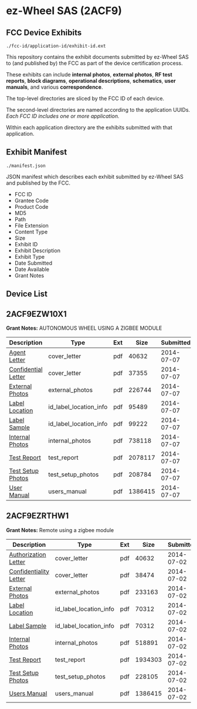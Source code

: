 # ez-Wheel SAS (2ACF9)
## FCC Device Exhibits

```
./fcc-id/application-id/exhibit-id.ext
```

This repository contains the exhibit documents submitted by ez-Wheel SAS to (and published by) the FCC as part of the device certification process.

These exhibits can include **internal photos**, **external photos**, **RF test reports**, **block diagrams**, **operational descriptions**, **schematics**, **user manuals**, and various **correspondence**.

The top-level directories are sliced by the FCC ID of each device.

The second-level directories are named according to the application UUIDs. *Each FCC ID includes one or more application.*

Within each application directory are the exhibits submitted with that application. 

## Exhibit Manifest

```
./manifest.json
```

JSON manifest which describes each exhibit submitted by ez-Wheel SAS and published by the FCC.

- FCC ID
- Grantee Code
- Product Code
- MD5
- Path
- File Extension
- Content Type
- Size
- Exhibit ID
- Exhibit Description
- Exhibit Type
- Date Submitted
- Date Available
- Grant Notes

## Device List
## 2ACF9EZW10X1
**Grant Notes:** AUTONOMOUS WHEEL USING A ZIGBEE MODULE

| Description | Type | Ext | Size | Submitted | Available |
| ----------- | ---- | --- | ---- | --------- | --------- |
| [Agent Letter](2ACF9EZW10X1/7cf6f51276a34f4a4996caea4b037e4b/2313216.pdf) | cover_letter | pdf | 40632 | 2014-07-07 | 2014-07-07 |
| [Confidential Letter](2ACF9EZW10X1/7cf6f51276a34f4a4996caea4b037e4b/2317304.pdf) | cover_letter | pdf | 37355 | 2014-07-07 | 2014-07-07 |
| [External Photos](2ACF9EZW10X1/7cf6f51276a34f4a4996caea4b037e4b/2317305.pdf) | external_photos | pdf | 226744 | 2014-07-07 | 2014-07-07 |
| [Label Location](2ACF9EZW10X1/7cf6f51276a34f4a4996caea4b037e4b/2317306.pdf) | id_label_location_info | pdf | 95489 | 2014-07-07 | 2014-07-07 |
| [Label Sample](2ACF9EZW10X1/7cf6f51276a34f4a4996caea4b037e4b/2317307.pdf) | id_label_location_info | pdf | 99222 | 2014-07-07 | 2014-07-07 |
| [Internal Photos](2ACF9EZW10X1/7cf6f51276a34f4a4996caea4b037e4b/2317302.pdf) | internal_photos | pdf | 738118 | 2014-07-07 | 2015-01-03 |
| [Test Report](2ACF9EZW10X1/7cf6f51276a34f4a4996caea4b037e4b/2317308.pdf) | test_report | pdf | 2078117 | 2014-07-07 | 2014-07-07 |
| [Test Setup Photos](2ACF9EZW10X1/7cf6f51276a34f4a4996caea4b037e4b/2317309.pdf) | test_setup_photos | pdf | 208784 | 2014-07-07 | 2014-07-07 |
| [User Manual](2ACF9EZW10X1/7cf6f51276a34f4a4996caea4b037e4b/2313223.pdf) | users_manual | pdf | 1386415 | 2014-07-07 | 2014-07-07 |
## 2ACF9EZRTHW1
**Grant Notes:** Remote using a zigbee module

| Description | Type | Ext | Size | Submitted | Available |
| ----------- | ---- | --- | ---- | --------- | --------- |
| [Authorization Letter](2ACF9EZRTHW1/96116faceaa4f7bdf8ca876c25cbf2b2/2313216.pdf) | cover_letter | pdf | 40632 | 2014-07-02 | 2014-07-02 |
| [Confidentiality Letter](2ACF9EZRTHW1/96116faceaa4f7bdf8ca876c25cbf2b2/2313217.pdf) | cover_letter | pdf | 38474 | 2014-07-02 | 2014-07-02 |
| [External Photos](2ACF9EZRTHW1/96116faceaa4f7bdf8ca876c25cbf2b2/2313218.pdf) | external_photos | pdf | 233163 | 2014-07-02 | 2014-07-02 |
| [Label Location](2ACF9EZRTHW1/96116faceaa4f7bdf8ca876c25cbf2b2/2313219.pdf) | id_label_location_info | pdf | 70312 | 2014-07-02 | 2014-07-02 |
| [Label Sample](2ACF9EZRTHW1/96116faceaa4f7bdf8ca876c25cbf2b2/2313219.pdf) | id_label_location_info | pdf | 70312 | 2014-07-02 | 2014-07-02 |
| [Internal Photos](2ACF9EZRTHW1/96116faceaa4f7bdf8ca876c25cbf2b2/2313202.pdf) | internal_photos | pdf | 518891 | 2014-07-02 | 2014-12-29 |
| [Test Report](2ACF9EZRTHW1/96116faceaa4f7bdf8ca876c25cbf2b2/2313221.pdf) | test_report | pdf | 1934303 | 2014-07-02 | 2014-07-02 |
| [Test Setup Photos](2ACF9EZRTHW1/96116faceaa4f7bdf8ca876c25cbf2b2/2313222.pdf) | test_setup_photos | pdf | 228105 | 2014-07-02 | 2014-07-02 |
| [Users Manual](2ACF9EZRTHW1/96116faceaa4f7bdf8ca876c25cbf2b2/2313223.pdf) | users_manual | pdf | 1386415 | 2014-07-02 | 2014-07-02 |
